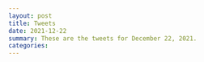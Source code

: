 ```yaml
---
layout: post
title: Tweets
date: 2021-12-22
summary: These are the tweets for December 22, 2021.
categories:
---
```


